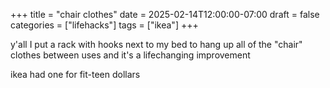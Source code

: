 +++
title = "chair clothes"
date = 2025-02-14T12:00:00-07:00
draft = false
categories = ["lifehacks"]
tags = ["ikea"]
+++

y'all I put a rack with hooks next to my bed to hang up all of the "chair" clothes between uses and it's a lifechanging improvement

ikea had one for fit-teen dollars